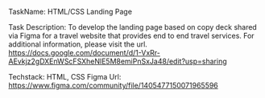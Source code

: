 TaskName: HTML/CSS Landing Page

Task Description: To develop the landing page based on copy deck shared via Figma for a travel website that provides end to end travel services.
For additional information, please visit the url. <br/>
https://docs.google.com/document/d/1-VxRr-AEvkjz2gDXEnWScFSXheNlE5M8emiPnSxJa48/edit?usp=sharing

Techstack: HTML, CSS
Figma Url: https://www.figma.com/community/file/1405477150071965596
